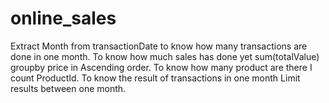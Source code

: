 # online_sales
Extract Month from transactionDate to know how many transactions are done in one month.
To know how much sales has done yet sum(totalValue) groupby price in Ascending order.
To know how many product are there I count ProductId.
To know the result of transactions in one month Limit results  between one month.
